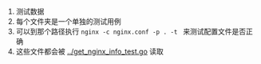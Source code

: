 # 

1. 测试数据
2. 每个文件夹是一个单独的测试用例
3. 可以到那个路径执行 ```nginx -c nginx.conf -p . -t ``` 来测试配置文件是否正确
4. 这些文件都会被 [../get_nginx_info_test.go](../get_nginx_info_test.go) 读取